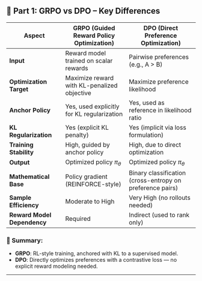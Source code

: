 

## 🧠 Part 1: **GRPO vs DPO – Key Differences**

| Aspect                      | GRPO (Guided Reward Policy Optimization)    | DPO (Direct Preference Optimization)                      |
| --------------------------- | ------------------------------------------- | --------------------------------------------------------- |
| **Input**                   | Reward model trained on scalar rewards      | Pairwise preferences (e.g., A > B)                        |
| **Optimization Target**     | Maximize reward with KL-penalized objective | Maximize preference likelihood                            |
| **Anchor Policy**           | Yes, used explicitly for KL regularization  | Yes, used as reference in likelihood ratio                |
| **KL Regularization**       | Yes (explicit KL penalty)                   | Yes (implicit via loss formulation)                       |
| **Training Stability**      | High, guided by anchor policy               | High, due to direct optimization                          |
| **Output**                  | Optimized policy $\pi_\theta$               | Optimized policy $\pi_\theta$                             |
| **Mathematical Base**       | Policy gradient (REINFORCE-style)           | Binary classification (cross-entropy on preference pairs) |
| **Sample Efficiency**       | Moderate to High                            | Very High (no rollouts needed)                            |
| **Reward Model Dependency** | Required                                    | Indirect (used to rank only)                              |

### 🔁 Summary:

* **GRPO**: RL-style training, anchored with KL to a supervised model.
* **DPO**: Directly optimizes preferences with a contrastive loss — no explicit reward modeling needed.

---

